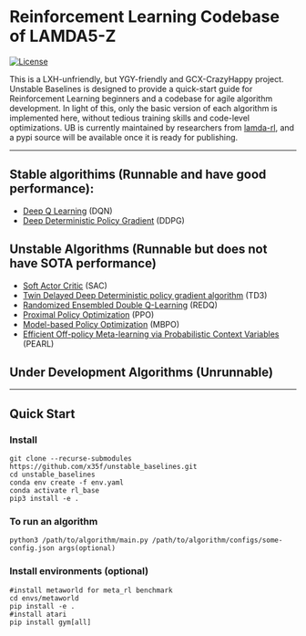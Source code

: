 # Reinforcement Learning Codebase of LAMDA5-Z

[![License](https://img.shields.io/badge/license-MIT-blue.svg)](https://github.com/rlworkgroup/metaworld/blob/master/LICENSE)

This is a LXH-unfriendly, but YGY-friendly and GCX-CrazyHappy project. Unstable Baselines is designed to provide a quick-start guide for Reinforcement Learning beginners and a codebase for agile algorithm development. In light of this, only the basic version of each algorithm is implemented here, without tedious training skills and code-level optimizations. 
UB is currently maintained by researchers from [lamda-rl](https://github.com/LAMDA-RL), and a pypi source will be available once it is ready for publishing.


---
## Stable algorithims (Runnable and have good performance):
* [Deep Q Learning](https://arxiv.org/abs/1312.5602) (DQN) 
* [Deep Deterministic Policy Gradient](https://arxiv.org/abs/1509.02971v6) (DDPG)


## Unstable Algorithms (Runnable but does not have SOTA performance)
* [Soft Actor Critic](https://arxiv.org/abs/1801.01290) (SAC)
* [Twin Delayed Deep Deterministic policy gradient algorithm](https://arxiv.org/pdf/1802.09477) (TD3)
* [Randomized Ensembled Double Q-Learning](https://arxiv.org/abs/2101.05982) (REDQ)
* [Proximal Policy Optimization](https://arxiv.org/abs/1707.06347) (PPO)
* [Model-based Policy Optimization](https://arxiv.org/abs/1906.08253) (MBPO)
* [Efficient Off-policy Meta-learning via Probabilistic Context Variables](http://arxiv.org/abs/1903.08254) (PEARL)

## Under Development Algorithms (Unrunnable)

---
## Quick Start

### Install
``` shell
git clone --recurse-submodules https://github.com/x35f/unstable_baselines.git
cd unstable_baselines
conda env create -f env.yaml 
conda activate rl_base
pip3 install -e .
```

### To run an algorithm
``` shell
python3 /path/to/algorithm/main.py /path/to/algorithm/configs/some-config.json args(optional)
```

### Install environments (optional)
``` shell
#install metaworld for meta_rl benchmark
cd envs/metaworld
pip install -e .
#install atari
pip install gym[all]
```

